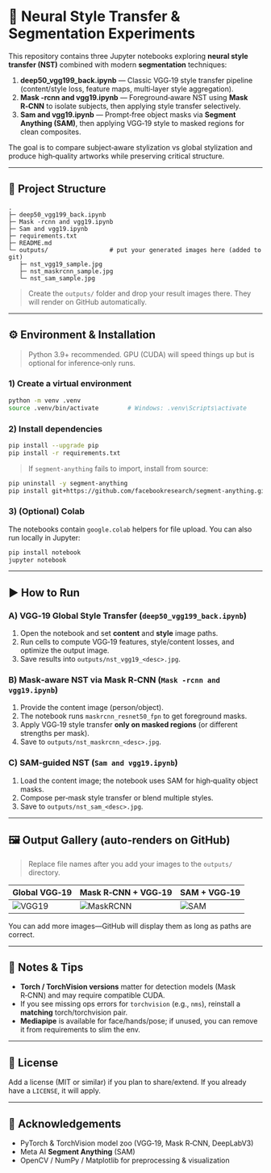 # 🎨 Neural Style Transfer & Segmentation Experiments

This repository contains three Jupyter notebooks exploring **neural style transfer (NST)** combined with modern **segmentation** techniques:

1. **deep50_vgg199_back.ipynb** — Classic VGG‑19 style transfer pipeline (content/style loss, feature maps, multi‑layer style aggregation).  
2. **Mask -rcnn and vgg19.ipynb** — Foreground‑aware NST using **Mask R‑CNN** to isolate subjects, then applying style transfer selectively.  
3. **Sam and vgg19.ipynb** — Prompt‑free object masks via **Segment Anything (SAM)**, then applying VGG‑19 style to masked regions for clean composites.

The goal is to compare subject‑aware stylization vs global stylization and produce high‑quality artworks while preserving critical structure.

---

## 📂 Project Structure

```
.
├─ deep50_vgg199_back.ipynb
├─ Mask -rcnn and vgg19.ipynb
├─ Sam and vgg19.ipynb
├─ requirements.txt
├─ README.md
└─ outputs/                 # put your generated images here (added to git)
   ├─ nst_vgg19_sample.jpg
   ├─ nst_maskrcnn_sample.jpg
   └─ nst_sam_sample.jpg
```

> Create the `outputs/` folder and drop your result images there. They will render on GitHub automatically.

---

## ⚙️ Environment & Installation

> Python 3.9+ recommended. GPU (CUDA) will speed things up but is optional for inference‑only runs.

### 1) Create a virtual environment
```bash
python -m venv .venv
source .venv/bin/activate        # Windows: .venv\Scripts\activate
```

### 2) Install dependencies
```bash
pip install --upgrade pip
pip install -r requirements.txt
```

> If `segment-anything` fails to import, install from source:
```bash
pip uninstall -y segment-anything
pip install git+https://github.com/facebookresearch/segment-anything.git
```

### 3) (Optional) Colab
The notebooks contain `google.colab` helpers for file upload. You can also run locally in Jupyter:
```bash
pip install notebook
jupyter notebook
```

---

## ▶️ How to Run

### A) VGG‑19 Global Style Transfer (`deep50_vgg199_back.ipynb`)
1. Open the notebook and set **content** and **style** image paths.  
2. Run cells to compute VGG‑19 features, style/content losses, and optimize the output image.  
3. Save results into `outputs/nst_vgg19_<desc>.jpg`.

### B) Mask‑aware NST via **Mask R‑CNN** (`Mask -rcnn and vgg19.ipynb`)
1. Provide the content image (person/object).  
2. The notebook runs `maskrcnn_resnet50_fpn` to get foreground masks.  
3. Apply VGG‑19 style transfer **only on masked regions** (or different strengths per mask).  
4. Save to `outputs/nst_maskrcnn_<desc>.jpg`.

### C) SAM‑guided NST (`Sam and vgg19.ipynb`)
1. Load the content image; the notebook uses SAM for high‑quality object masks.  
2. Compose per‑mask style transfer or blend multiple styles.  
3. Save to `outputs/nst_sam_<desc>.jpg`.

---

## 🖼️ Output Gallery (auto‑renders on GitHub)

> Replace file names after you add your images to the `outputs/` directory.

| Global VGG‑19 | Mask R‑CNN + VGG‑19 | SAM + VGG‑19 |
| --- | --- | --- |
| ![VGG19](outputs/nst_vgg19_sample.jpg) | ![MaskRCNN](outputs/nst_maskrcnn_sample.jpg) | ![SAM](outputs/nst_sam_sample.jpg) |

You can add more images—GitHub will display them as long as paths are correct.

---

## 🧠 Notes & Tips

- **Torch / TorchVision versions** matter for detection models (Mask R‑CNN) and may require compatible CUDA.  
- If you see missing ops errors for `torchvision` (e.g., `nms`), reinstall a **matching** torch/torchvision pair.  
- **Mediapipe** is available for face/hands/pose; if unused, you can remove it from requirements to slim the env.  

---

## 📜 License
Add a license (MIT or similar) if you plan to share/extend. If you already have a `LICENSE`, it will apply.

---

## 🙌 Acknowledgements
- PyTorch & TorchVision model zoo (VGG‑19, Mask R‑CNN, DeepLabV3)
- Meta AI **Segment Anything** (SAM)
- OpenCV / NumPy / Matplotlib for preprocessing & visualization
